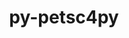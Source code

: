 ---
title: "py-petsc4py"
layout: cache
categories: [package, v0.19]
meta: {"versions": ["3.18.1"], "compilers": ["gcc@=11.1.0", "oneapi@=2022.1.0"], "oss": ["ubuntu20.04"], "platforms": ["linux"], "targets": ["x86_64"], "stacks": ["e4s", "e4s-oneapi"], "num_specs": 2, "num_specs_by_stack": {"e4s": 1, "e4s-oneapi": 1}}
spec_details: [{"hash": "yp4dhlvtzqxuy3lirzy2ytczg77gndh7", "compiler": "gcc@=11.1.0", "versions": ["3.18.1"], "os": "ubuntu20.04", "platform": "linux", "target": "x86_64", "variants": ["build_system=python_pip", "+mpi", "patches=d344e0e"], "stacks": ["e4s"], "size": "-", "tarball": "https://binaries.spack.io/releases/v0.19/build_cache/linux-ubuntu20.04-x86_64/gcc-11.1.0/py-petsc4py-3.18.1/linux-ubuntu20.04-x86_64-gcc-11.1.0-py-petsc4py-3.18.1-yp4dhlvtzqxuy3lirzy2ytczg77gndh7.spack"}, {"hash": "j7haxptadqr7x6ho63cp7ul77rkb2zzj", "compiler": "oneapi@=2022.1.0", "versions": ["3.18.1"], "os": "ubuntu20.04", "platform": "linux", "target": "x86_64", "variants": ["build_system=python_pip", "+mpi", "patches=d344e0e"], "stacks": ["e4s-oneapi"], "size": "-", "tarball": "https://binaries.spack.io/releases/v0.19/build_cache/linux-ubuntu20.04-x86_64/oneapi-2022.1.0/py-petsc4py-3.18.1/linux-ubuntu20.04-x86_64-oneapi-2022.1.0-py-petsc4py-3.18.1-j7haxptadqr7x6ho63cp7ul77rkb2zzj.spack"}]
---